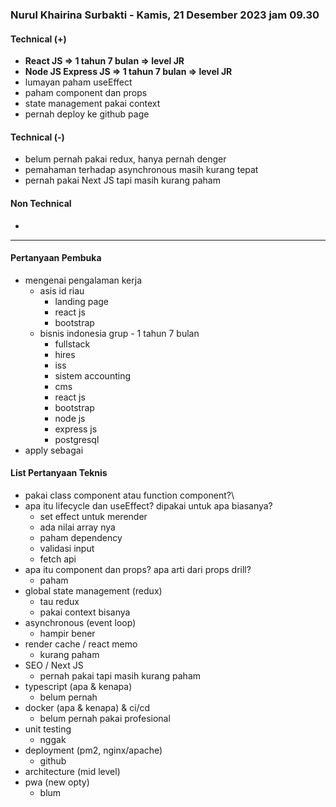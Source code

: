 ### Nurul Khairina Surbakti - Kamis, 21 Desember 2023 jam 09.30

#### Technical (+) 

- **React JS => 1 tahun 7 bulan => level JR**  
- **Node JS Express JS => 1 tahun 7 bulan => level JR**  
- lumayan paham useEffect
- paham component dan props
- state management pakai context
- pernah deploy ke github page

#### Technical (-)  

- belum pernah pakai redux, hanya pernah denger
- pemahaman terhadap asynchronous masih kurang tepat
- pernah pakai Next JS tapi masih kurang paham

#### Non Technical  

- 

---

#### Pertanyaan Pembuka

- mengenai pengalaman kerja  
	- asis id riau
		- landing page
		- react js
		- bootstrap
	- bisnis indonesia grup - 1 tahun 7 bulan
		- fullstack
		- hires
		- iss
		- sistem accounting
		- cms
		- react js
		- bootstrap
		- node js
		- express js
		- postgresql
- apply sebagai


#### List Pertanyaan Teknis

- pakai class component atau function component?\
- apa itu lifecycle dan useEffect? dipakai untuk apa biasanya?
	- set effect untuk merender
	- ada nilai array nya
	- paham dependency
	- validasi input
	- fetch api
- apa itu component dan props? apa arti dari props drill?
	- paham
- global state management (redux)  
	- tau redux
	- pakai context bisanya
- asynchronous (event loop)  
	- hampir bener
- render cache / react memo  
	- kurang paham
- SEO / Next JS  
	- pernah pakai tapi masih kurang paham
- typescript (apa & kenapa)  
	- belum pernah
- docker (apa & kenapa) & ci/cd  
	- belum pernah pakai profesional
- unit testing  
	- nggak
- deployment (pm2, nginx/apache)  
	- github
- architecture (mid level)  
- pwa (new opty)
	- blum